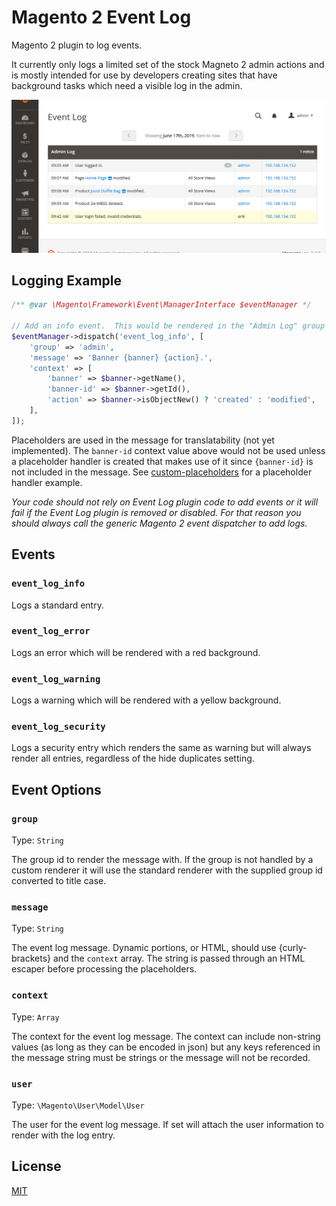# Magento 2 Event Log

Magento 2 plugin to log events.

It currently only logs a limited set of the stock Magneto 2 admin actions and is mostly intended for use
by developers creating sites that have background tasks which need a visible log in the admin.

![Preview](.docs/digest-preview.png)

## Logging Example

```php
/** @var \Magento\Framework\Event\ManagerInterface $eventManager */

// Add an info event.  This would be rendered in the "Admin Log" group admin events get logged to.
$eventManager->dispatch('event_log_info', [
    'group' => 'admin',
    'message' => 'Banner {banner} {action}.',
    'context' => [
        'banner' => $banner->getName(),
        'banner-id' => $banner->getId(),
        'action' => $banner->isObjectNew() ? 'created' : 'modified',
    ],
]);
```

Placeholders are used in the message for translatability (not yet implemented).  The
`banner-id` context value above would not be used unless a placeholder handler is
created that makes use of it since `{banner-id}` is not included in the message.
See [custom-placeholders](.docs/custom-placeholders.md) for a placeholder handler
example.

*Your code should not rely on Event Log plugin code to add events or it will fail if the Event Log
plugin is removed or disabled.  For that reason you should always call the generic Magento 2 event
dispatcher to add logs.*


## Events

### `event_log_info`

Logs a standard entry.


### `event_log_error`

Logs an error which will be rendered with a red background.


### `event_log_warning`

Logs a warning which will be rendered with a yellow background.


### `event_log_security`

Logs a security entry which renders the same as warning but will always render all entries, regardless
of the hide duplicates setting.


## Event Options

### `group`

Type: `String`

The group id to render the message with.  If the group is not handled by a custom renderer it will use
the standard renderer with the supplied group id converted to title case.


### `message`

Type: `String`

The event log message.  Dynamic portions, or HTML, should use {curly-brackets} and the `context` array.
The string is passed through an HTML escaper before processing the placeholders.


### `context`

Type: `Array`

The context for the event log message.  The context can include non-string values (as long as they can
be encoded in json) but any keys referenced in the message string must be strings or the message will
not be recorded.


### `user`

Type: `\Magento\User\Model\User`

The user for the event log message.  If set will attach the user information to render with the log
entry.


## License

[MIT](https://opensource.org/licenses/MIT)
